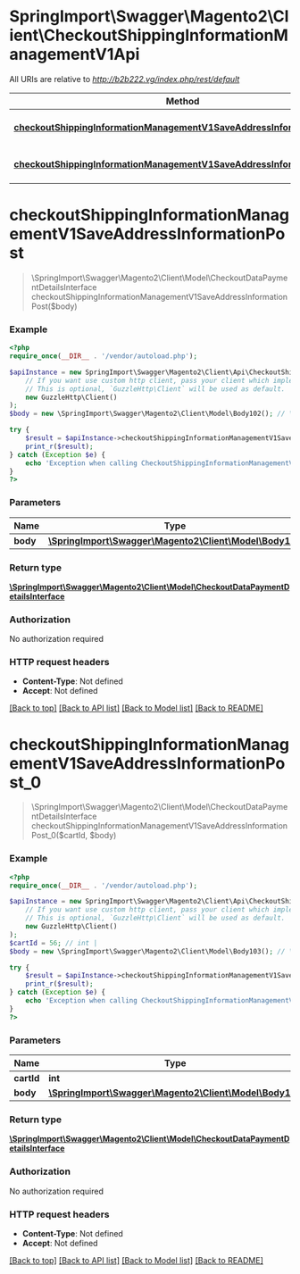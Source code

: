 # SpringImport\Swagger\Magento2\Client\CheckoutShippingInformationManagementV1Api

All URIs are relative to *http://b2b222.vg/index.php/rest/default*

Method | HTTP request | Description
------------- | ------------- | -------------
[**checkoutShippingInformationManagementV1SaveAddressInformationPost**](CheckoutShippingInformationManagementV1Api.md#checkoutShippingInformationManagementV1SaveAddressInformationPost) | **POST** /V1/carts/mine/shipping-information | 
[**checkoutShippingInformationManagementV1SaveAddressInformationPost_0**](CheckoutShippingInformationManagementV1Api.md#checkoutShippingInformationManagementV1SaveAddressInformationPost_0) | **POST** /V1/carts/{cartId}/shipping-information | 


# **checkoutShippingInformationManagementV1SaveAddressInformationPost**
> \SpringImport\Swagger\Magento2\Client\Model\CheckoutDataPaymentDetailsInterface checkoutShippingInformationManagementV1SaveAddressInformationPost($body)





### Example
```php
<?php
require_once(__DIR__ . '/vendor/autoload.php');

$apiInstance = new SpringImport\Swagger\Magento2\Client\Api\CheckoutShippingInformationManagementV1Api(
    // If you want use custom http client, pass your client which implements `GuzzleHttp\ClientInterface`.
    // This is optional, `GuzzleHttp\Client` will be used as default.
    new GuzzleHttp\Client()
);
$body = new \SpringImport\Swagger\Magento2\Client\Model\Body102(); // \SpringImport\Swagger\Magento2\Client\Model\Body102 | 

try {
    $result = $apiInstance->checkoutShippingInformationManagementV1SaveAddressInformationPost($body);
    print_r($result);
} catch (Exception $e) {
    echo 'Exception when calling CheckoutShippingInformationManagementV1Api->checkoutShippingInformationManagementV1SaveAddressInformationPost: ', $e->getMessage(), PHP_EOL;
}
?>
```

### Parameters

Name | Type | Description  | Notes
------------- | ------------- | ------------- | -------------
 **body** | [**\SpringImport\Swagger\Magento2\Client\Model\Body102**](../Model/Body102.md)|  | [optional]

### Return type

[**\SpringImport\Swagger\Magento2\Client\Model\CheckoutDataPaymentDetailsInterface**](../Model/CheckoutDataPaymentDetailsInterface.md)

### Authorization

No authorization required

### HTTP request headers

 - **Content-Type**: Not defined
 - **Accept**: Not defined

[[Back to top]](#) [[Back to API list]](../../README.md#documentation-for-api-endpoints) [[Back to Model list]](../../README.md#documentation-for-models) [[Back to README]](../../README.md)

# **checkoutShippingInformationManagementV1SaveAddressInformationPost_0**
> \SpringImport\Swagger\Magento2\Client\Model\CheckoutDataPaymentDetailsInterface checkoutShippingInformationManagementV1SaveAddressInformationPost_0($cartId, $body)





### Example
```php
<?php
require_once(__DIR__ . '/vendor/autoload.php');

$apiInstance = new SpringImport\Swagger\Magento2\Client\Api\CheckoutShippingInformationManagementV1Api(
    // If you want use custom http client, pass your client which implements `GuzzleHttp\ClientInterface`.
    // This is optional, `GuzzleHttp\Client` will be used as default.
    new GuzzleHttp\Client()
);
$cartId = 56; // int | 
$body = new \SpringImport\Swagger\Magento2\Client\Model\Body103(); // \SpringImport\Swagger\Magento2\Client\Model\Body103 | 

try {
    $result = $apiInstance->checkoutShippingInformationManagementV1SaveAddressInformationPost_0($cartId, $body);
    print_r($result);
} catch (Exception $e) {
    echo 'Exception when calling CheckoutShippingInformationManagementV1Api->checkoutShippingInformationManagementV1SaveAddressInformationPost_0: ', $e->getMessage(), PHP_EOL;
}
?>
```

### Parameters

Name | Type | Description  | Notes
------------- | ------------- | ------------- | -------------
 **cartId** | **int**|  |
 **body** | [**\SpringImport\Swagger\Magento2\Client\Model\Body103**](../Model/Body103.md)|  | [optional]

### Return type

[**\SpringImport\Swagger\Magento2\Client\Model\CheckoutDataPaymentDetailsInterface**](../Model/CheckoutDataPaymentDetailsInterface.md)

### Authorization

No authorization required

### HTTP request headers

 - **Content-Type**: Not defined
 - **Accept**: Not defined

[[Back to top]](#) [[Back to API list]](../../README.md#documentation-for-api-endpoints) [[Back to Model list]](../../README.md#documentation-for-models) [[Back to README]](../../README.md)

